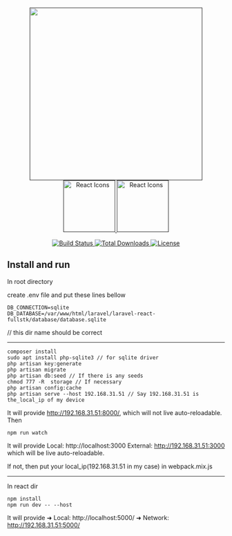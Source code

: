 <p align="center">
    <a href="" style="width: 120px; max-width: 250px;" >
        <img src="https://raw.githubusercontent.com/laravel/art/master/logo-lockup/5%20SVG/2%20CMYK/1%20Full%20Color/laravel-logolockup-cmyk-red.svg" max-width="250" width="400" style="max-width: 250px%;">
    </a>
    <a href="" style="width: 120px; max-width: 250px;" >
        <img src="https://adherence.dev/assets/images/logo.png" max-width="250" width="120" alt="React Icons">
    </a>
    <a href="" style="width: 120px; max-width: 250px;" >
        <img src="https://rawgit.com/gorangajic/react-icons/master/react-icons.svg" max-width="250" width="120" alt="React Icons">
    </a>
</p>

<p align="center">
    <a href="https://travis-ci.org/laravel/framework">
        <img src="https://travis-ci.org/laravel/framework.svg" alt="Build Status">
    </a>
    <a href="https://packagist.org/packages/laravel/framework">
        <img src="https://img.shields.io/packagist/dt/laravel/framework" alt="Total Downloads">
    </a>
    <a href="https://packagist.org/packages/laravel/framework">
        <img src="https://img.shields.io/packagist/l/laravel/framework" alt="License">
    </a>
</p>

## Install and run

In root directory 

create .env file and put these lines bellow

```
DB_CONNECTION=sqlite
DB_DATABASE=/var/www/html/laravel/laravel-react-fullstk/database/database.sqlite

```
// this dir name should be correct

------------------------------

```
composer install
sudo apt install php-sqlite3 // for sqlite driver
php artisan key:generate
php artisan migrate
php artisan db:seed // If there is any seeds
chmod 777 -R  storage // If necessary
php artisan config:cache
php artisan serve --host 192.168.31.51 // Say 192.168.31.51 is the_local_ip of my device

```
It will provide http://192.168.31.51:8000/, which will not live auto-reloadable.
Then
```
npm run watch
```
It will provide 
Local: http://localhost:3000
External: http://192.168.31.51:3000
which will be live auto-reloadable.

If not, then put your local_ip(192.168.31.51 in my case) in webpack.mix.js


---------------------------------------

In react dir
```
npm install
npm run dev -- --host
```
It will provide
  ➜  Local:   http://localhost:5000/
  ➜  Network: http://192.168.31.51:5000/
  
